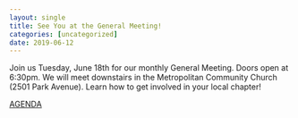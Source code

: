 ```yaml
---
layout: single
title: See You at the General Meeting!
categories: [uncategorized]
date: 2019-06-12
---
```


Join us Tuesday, June 18th for our monthly General Meeting. Doors open at 6:30pm. We will meet downstairs in the Metropolitan Community Church (2501 Park Avenue). Learn how to get involved in your local chapter! 

[AGENDA](https://docs.google.com/document/d/1Evednnyo96GbKExuhtDKx0icp2MmmT5F3fRUl8MUkZM/edit?usp=sharing)